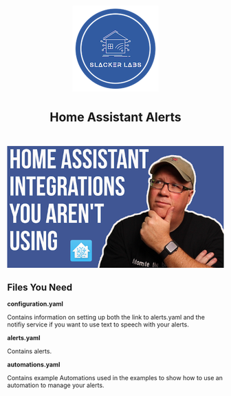 <div align="center">
<img src="../images/slacker_labs.png">
<h1>Home Assistant Alerts</h1>
<br>

[![Watch the video](../images/videos/tn-5integrations.png)](https://youtu.be/QZB_o62AuV0)

</div>


<h2>Files You Need</h2>

**configuration.yaml** 

Contains information on setting up both the link to alerts.yaml and the notifiy service if you want to use text to speech with your alerts. 

**alerts.yaml** 

Contains alerts.

**automations.yaml**

Contains example Automations used in the examples to show how to use an automation to manage your alerts.


    

